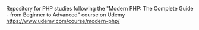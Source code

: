 Repository for PHP studies following the "Modern PHP: The Complete Guide - from Beginner to Advanced" course on Udemy
https://www.udemy.com/course/modern-php/